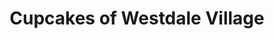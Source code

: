 ---
title: "Cupcakes of Westdale Village"
url: /hamilton/cupcakes-of-westdale-village/
shop: Bäckerei
---
